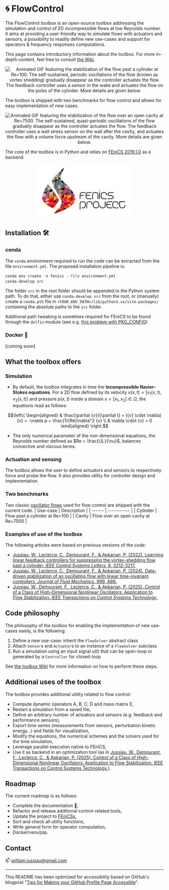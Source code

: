 # :cyclone: FlowControl 
The FlowControl toolbox is an open-source toolbox addressing the simulation and control of 2D incompressible flows at low Reynolds number. It aims at providing a user-friendly way to simulate flows with actuators and sensors, a possibility to readily define new use-cases and support for operators & frequency responses computations.

This page contains introductory information about the toolbox. For more in-depth content, feel free to consult [the Wiki](https://github.com/williamjussiau/FlowControl/wiki).


<p align="center">
<img src="illustrations/cylinder_stabilization.gif" alt="Animated GIF featuring the stabilization of the flow past a cylinder at Re=100. The self-sustained, periodic oscillations of the flow (known as vortex shedding) gradually disappear as the controller actuates the flow. The feedback controller uses a sensor in the wake and actuates the flow on the poles of the cylinder. More details are given below." width="500"/>
</p>

The toolbox is shipped with two benchmarks for flow control and allows for easy implementation of new cases.

<p align="center">
<img src="illustrations/cavity_stabilization.gif" alt="Animated GIF featuring the stabilization of the flow over an open cavity at Re=7500. The self-sustained, quasi-periodic oscillations of the flow gradually disappear as the controller actuates the flow. The feedback controller uses a wall stress sensor on the wall after the cavity, and actuates the flow with a volume force upstream of the cavity. More details are given below." width="500"/>
</p>

The core of the toolbox is in Python and relies on [FEniCS 2019.1.0](https://fenicsproject.org/) as a backend.

<p align="center">
<img src="illustrations/fenics_banner.png" alt="FEniCS Project banner, featuring a flame meshed with colorful elements and the text fenics project next to it." width="300"/>
</p>


## Installation 🛠️
### conda
The ```conda```  environment required to run the code can be extracted from the file `environment.yml`. The proposed installation pipeline is:
```py
conda env create -n fenics --file environment.yml
conda-develop src
```

The folder `src` in the root folder should be appended to the Python system path. To do that, either use `conda-develop src` from the root, or (manually) create a `conda.pth` file in `<YOUR_ENV_PATH>/lib/python3.xx/site-packages/` containing the absolute paths to the `src` folder.

Additional path tweaking is sometines required for FEniCS to be found through the `dolfin` module (see e.g. [this problem with PKG_CONFIG](https://fenicsproject.discourse.group/t/problem-with-fenics-and-macos-catalina/2106))


### Docker :whale:
[coming soon]



## What the toolbox offers
### Simulation
+ By default, the toolbox integrates in time the
**Incompressible Navier-Stokes equations**. For a 2D flow defined by its velocity ${v}({x}, t) = [v_1({x}, t), v_2({x}, t)]$ and pressure $p({x}, t)$ inside a domain ${x} = [x_1, x_2] \in\Omega$, the equations read as follows:

```math
\left\{
\begin{aligned} 
&  \frac{\partial {v}}{\partial t} + ({v} \cdot \nabla){v} = -\nabla p +  \frac{1}{Re}\nabla^2 {v}    \\
&  \nabla \cdot {v} = 0
\end{aligned}
\right.
```
+ The only numerical parameter of the non-dimensional equations, the Reynolds number defined as $Re = \frac{UL}{\nu}$, balances convective and viscous terms.

### Actuation and sensing
The toolbox allows the user to define actuators and sensors to respectively force and probe the flow. It also provides utility for controller design and implementation.

### Two benchmarks
Two classic [oscillator flows](https://journals.aps.org/prfluids/pdf/10.1103/PhysRevFluids.1.040501) used for flow control are shipped with the current code.
| Use-case | Description |
| ------   | ----------- |
| Cylinder | Flow past a cylinder at Re=100 |
| Cavity | Flow over an open cavity at Re=7500  |

### Examples of use of the toolbox
The following articles were based on previous versions of the code:
* [Jussiau, W., Leclercq, C., Demourant, F., & Apkarian, P. (2022). Learning linear feedback controllers for suppressing the vortex-shedding flow past a cylinder. _IEEE Control Systems Letters_, 6, 3212-3217.](https://hal.science/hal-03947469/document)
* [Jussiau, W., Leclercq, C., Demourant, F., & Apkarian, P. (2024). Data-driven stabilization of an oscillating flow with linear time-invariant controllers. _Journal of Fluid Mechanics_, 999, A86.](https://www.cambridge.org/core/services/aop-cambridge-core/content/view/47548BEA53D115E1F70FC1F772F641DB/S0022112024009042a.pdf/data-driven-stabilization-of-an-oscillating-flow-with-linear-time-invariant-controllers.pdf)
* [Jussiau, W., Demourant, F., Leclercq, C., & Apkarian, P. (2025). Control of a Class of High-Dimensional Nonlinear Oscillators: Application to Flow Stabilization. _IEEE Transactions on Control Systems Technology_.](https://ieeexplore.ieee.org/abstract/document/10884641/)








## Code philosophy
The philosophy of the toolbox for enabling the implementation of new use-cases easily, is the following:
1. Define a new use-case: inherit the ```FlowSolver``` abstract class
1. Attach ```Sensor```s and ```Actuator```s to an instance of a ```FlowSolver``` subclass
1. Run a simulation using an input signal $u(t)$ that can be open-loop or generated by a ```Controller``` for closed-loop

See [the toolbox Wiki](https://github.com/williamjussiau/FlowControl/wiki) for more information on how to perform these steps.



## Additional uses of the toolbox
The toolbox provides additional utility related to flow control:
* Compute dynamic operators A, B, C, D and mass matrix E,
* Restart a simulation from a saved file,
* Define an arbitrary number of actuators and sensors (e.g. feedback and performance sensors),
* Export time series (measurements from sensors, perturbation kinetic energy...) and fields for visualization,
* Modify the equations, the numerical schemes and the solvers used for the time simulation,
* Leverage parallel execution native to FEniCS,
* Use it as backend in an optimization tool (as in [Jussiau, W., Demourant, F., Leclercq, C., & Apkarian, P. (2025). Control of a Class of High-Dimensional Nonlinear Oscillators: Application to Flow Stabilization. IEEE Transactions on Control Systems Technology.](https://ieeexplore.ieee.org/abstract/document/10884641/)).



## Roadmap
The current roadmap is as follows:
* Complete the documentation :book:,
* Refactor and release additional control-related tools,
* Update the project to [FEniCSx](https://fenicsproject.org/documentation/),
* Sort and check all utility functions,
* Write general form for operator computation,
* Docker/venv/pip.



## Contact
:mailbox: william.jussiau@gmail.com



---


This README has been optimized for accessibility based on GitHub's blogpost "[Tips for Making your GitHub Profile Page Accessible](https://github.blog/2023-10-26-5-tips-for-making-your-github-profile-page-accessible)".

